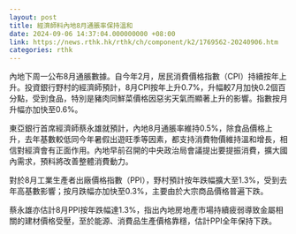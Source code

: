 ```yaml
---
layout: post
title: 經濟師料內地8月通脹率保持溫和
date: 2024-09-06 14:37:04.000000000 +08:00
link: https://news.rthk.hk/rthk/ch/component/k2/1769562-20240906.htm
categories: rthk
---
```


內地下周一公布8月通脹數據。自今年2月，居民消費價格指數（CPI）持續按年上升。投資銀行野村的經濟師預計，8月CPI按年上升0.7%，升幅較7月加快0.2個百分點，受到食品，特別是豬肉同鮮菜價格因惡劣天氣而顯著上升的影響。指數按月升幅亦加快至0.6%。

東亞銀行首席經濟師蔡永雄就預計，內地8月通脹率維持0.5%，除食品價格上升，去年基數較低同今年暑假出遊旺季等因素，都支持消費物價維持溫和增長，相信對經濟會有正面作用。內地早前召開的中央政治局會議提出要提振消費，擴大國內需求，預料將改善整體消費動力。

對於8月工業生產者出廠價格指數（PPI），野村預計按年跌幅擴大至1.3%，受到去年高基數影響；按月跌幅亦加快至0.3%，主要由於大宗商品價格普遍下跌。

蔡永雄亦估計8月PPI按年跌幅達1.3%，指出內地房地產市場持續疲弱導致金屬相關的建材價格受壓，至於能源、消費品生產價格靠穩，估計PPI全年保持下跌。
